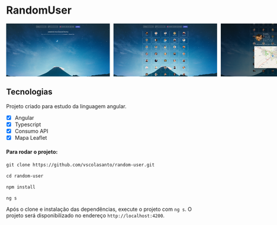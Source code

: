 # RandomUser

<div style="display: flex; column-gap: 10px">
  <img src="src/assets/images/cover1.png" alt="drawing" width="280"/>
  <img src="src/assets/images/cover2.png" alt="drawing" width="280"/>
  <img src="src/assets/images/cover3.png" alt="drawing" width="280"/>
</div>

## Tecnologias
Projeto criado para estudo da linguagem angular.
  - [x] Angular
  - [x] Typescript
  - [x] Consumo API
  - [x] Mapa Leaflet 

#### Para rodar o projeto:

```shell
git clone https://github.com/vscolasanto/random-user.git
```
```shell
cd random-user
```
```shell
npm install
```
```shell
ng s
```

Após o clone e instalação das dependências, execute o projeto com `ng s`. O projeto será disponibilizado no endereço `http://localhost:4200`.
